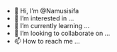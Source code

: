 - 👋 Hi, I’m @Namusisifa
- 👀 I’m interested in ...
- 🌱 I’m currently learning ...
- 💞️ I’m looking to collaborate on ...
- 📫 How to reach me ...

<!---
Namusisifa/Namusisifa is a ✨ special ✨ repository because its `README.md` (this file) appears on your GitHub profile.
You can click the Preview link to take a look at your changes.
--->
